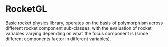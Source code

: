 # RocketGL
Basic rocket physics library, operates on the basis of polymorphism across different rocket component sub-classes, with the evaluation of rocket variables varying depending on what the focus component is (since different components factor in different variables).
